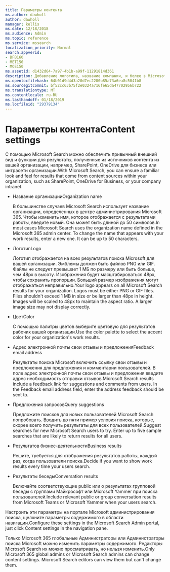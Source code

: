 ```yaml
---
title: Параметры контента
ms.author: dawholl
author: dawholl
manager: kellis
ms.date: 12/18/2018
ms.audience: Admin
ms.topic: reference
ms.service: mssearch
localization_priority: Normal
search.appverid:
- BFB160
- MET150
- MOE150
ms.assetid: d1432d64-7a97-4b1b-a99f-11291814d361
description: Добавление логотипа, название компании, и более в Microsoft Search результатов
ms.openlocfilehash: 64b01d9d4d3a20d7ec2280b85a73a6ea8c5041b8
ms.sourcegitcommit: bf52cc63b75f2e0324a716fe65da47702956b722
ms.translationtype: MT
ms.contentlocale: ru-RU
ms.lasthandoff: 01/18/2019
ms.locfileid: "29379134"
---
```

# <a name="content-settings"></a><span data-ttu-id="ef357-103">Параметры контента</span><span class="sxs-lookup"><span data-stu-id="ef357-103">Content settings</span></span>

<span data-ttu-id="ef357-104">С помощью Microsoft Search можно обеспечить привычный внешний вид и функции для результаты, полученные из источников контента из вашей организации, например, SharePoint, OneDrive для бизнеса или интрасети организации.</span><span class="sxs-lookup"><span data-stu-id="ef357-104">With Microsoft Search, you can ensure a familiar look and feel for results that come from content sources within your organization, such as SharePoint, OneDrive for Business, or your company intranet.</span></span> 
  
- <span data-ttu-id="ef357-105">Название организации</span><span class="sxs-lookup"><span data-stu-id="ef357-105">Organization name</span></span>
    
    <span data-ttu-id="ef357-p101">В большинстве случаев Microsoft Search использует название организации, определенных в центре администрирования Microsoft 365. Чтобы изменить имя, которое отображается с результатами работы, введите новый. Она может быть длиной до 50 символов.</span><span class="sxs-lookup"><span data-stu-id="ef357-p101">In most cases Microsoft Search uses the organization name defined in the Microsoft 365 admin center. To change the name that appears with your work results, enter a new one. It can be up to 50 characters.</span></span>
    
- <span data-ttu-id="ef357-109">Логотип</span><span class="sxs-lookup"><span data-stu-id="ef357-109">Logo</span></span>
    
    <span data-ttu-id="ef357-p102">Логотип отображается на всех результатов поиска Microsoft для вашей организации. Эмблемы должен быть файлов PNG или GIF. Файлы не следует превышает 1 МБ по размеру или быть больше, чем 48px в высоту. Изображения будет масштабироваться 48px, чтобы сохранить пропорции. Больший размер изображения могут отображаться неправильно.</span><span class="sxs-lookup"><span data-stu-id="ef357-p102">Your logo appears on all Microsoft Search results for your organization. Logos must be either PNG or GIF files. Files shouldn't exceed 1 MB in size or be larger than 48px in height. Images will be scaled to 48px to maintain the aspect ratio. A larger image size may not display correctly.</span></span>
    
- <span data-ttu-id="ef357-115">Цвет</span><span class="sxs-lookup"><span data-stu-id="ef357-115">Color</span></span>
    
    <span data-ttu-id="ef357-116">С помощью палитры цветов выберите цветовую для результатов рабочих вашей организации.</span><span class="sxs-lookup"><span data-stu-id="ef357-116">Use the color palette to select the accent color for your organization's work results.</span></span>
    
- <span data-ttu-id="ef357-117">Адрес электронной почты свои отзывы и предложения</span><span class="sxs-lookup"><span data-stu-id="ef357-117">Feedback email address</span></span>
    
    <span data-ttu-id="ef357-p103">Результаты поиска Microsoft включить ссылку свои отзывы и предложения для предложения и комментарии пользователей. В поле адрес электронной почты свои отзывы и предложения введите адрес необходимость отправки отзывов.</span><span class="sxs-lookup"><span data-stu-id="ef357-p103">Microsoft Search results include a feedback link for suggestions and comments from users. In the Feedback email address field, enter the address feedback should be sent to.</span></span>
    
- <span data-ttu-id="ef357-120">Предложения запросов</span><span class="sxs-lookup"><span data-stu-id="ef357-120">Query suggestions</span></span>
    
    <span data-ttu-id="ef357-p104">Предложите поисков для новых пользователей Microsoft Search попробовать. Вводить до пяти пример условия поиска, которые, скорее всего получить результаты для всех пользователей.</span><span class="sxs-lookup"><span data-stu-id="ef357-p104">Suggest searches for new Microsoft Search users to try. Enter up to five sample searches that are likely to return results for all users.</span></span>
    
- <span data-ttu-id="ef357-123">Результатов бизнес-деятельности</span><span class="sxs-lookup"><span data-stu-id="ef357-123">Business results</span></span>
    
    <span data-ttu-id="ef357-124">Решите, требуется для отображения результатов работы, каждый раз, когда пользователи поиска.</span><span class="sxs-lookup"><span data-stu-id="ef357-124">Decide if you want to show work results every time your users search.</span></span>
    
- <span data-ttu-id="ef357-125">Результаты беседы</span><span class="sxs-lookup"><span data-stu-id="ef357-125">Conversation results</span></span>
    
    <span data-ttu-id="ef357-126">Включайте соответствующие public или о результатах групповой беседы с группами Майкрософт или Microsoft Yammer при поиска пользователей.</span><span class="sxs-lookup"><span data-stu-id="ef357-126">Include relevant public or group conversation results from Microsoft Teams or Microsoft Yammer when your users search.</span></span>
    
<span data-ttu-id="ef357-127">Настроить эти параметры на портале Microsoft администрирования поиска, щелкните параметры содержимого в области навигации.</span><span class="sxs-lookup"><span data-stu-id="ef357-127">Configure these settings in the Microsoft Search Admin portal, just click Content settings in the navigation pane.</span></span>
  
<span data-ttu-id="ef357-p105">Только Microsoft 365 глобальные Администраторы или Администраторы поиска Microsoft можно изменить параметры содержимого. Редакторы Microsoft Search их можно просматривать, но нельзя изменить.</span><span class="sxs-lookup"><span data-stu-id="ef357-p105">Only Microsoft 365 global admins or Microsoft Search admins can change content settings. Microsoft Search editors can view them but can't change them.</span></span>


